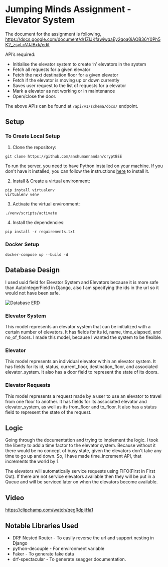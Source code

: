 # Jumping Minds Assignment - Elevator System
The document for the assignment is following, https://docs.google.com/document/d/1ZlJKfawiwqaEy2qoa0iAOB36Y0Ph5K2_zsvLcVJJBxk/edit

API’s required:
- Initialise the elevator system to create ‘n’ elevators in the system
- Fetch all requests for a given elevator
- Fetch the next destination floor for a given elevator
- Fetch if the elevator is moving up or down currently
- Saves user request to the list of requests for a elevator
- Mark a elevator as not working or in maintenance 
- Open/close the door.

The above APIs can be found at `/api/v1/schema/docs/` endpoint.

## Setup
### To Create Local Setup
1. Clone the repository:

```CMD
git clone https://github.com/anshumannandan/cryptBEE
```
To run the server, you need to have Python installed on your machine. If you don't have it installed, you can follow the instructions [here](https://www.geeksforgeeks.org/download-and-install-python-3-latest-version/) to install it.

2. Install & Create a virtual environment:

```CMD
pip install virtualenv
virtualenv venv
```

3. Activate the virtual environment:
```CMD
./venv/scripts/activate
```

4. Install the dependencies: 

```CMD
pip install -r requirements.txt
```

### Docker Setup

```CMD
docker-compose up --build -d
```

## Database Design

I used uuid field for Elevator System and Elevators because it is more safe than AutoIntegerField in Django, also I am specifying the ids in the url so it would not have been safe.


![Database ERD](https://i.imgur.com/Ju75xxE.png)


### Elevator System
This model represents an elevator system that can be initialized with a certain number of elevators. It has fields for its id, name, time_elapsed, and no_of_floors.
I made this model, because I wanted the system to be flexible.

### Elevator
This model represents an individual elevator within an elevator system. It has fields for its id, status, current_floor, destination_floor, and associated elevator_system. It also has a door field to represent the state of its doors.

### Elevator Requests
This model represents a request made by a user to use an elevator to travel from one floor to another. It has fields for its associated elevator and elevator_system, as well as its from_floor and to_floor. It also has a status field to represent the state of the request.

## Logic

Going through the documentation and trying to implement the logic. I took the liberty to add a time factor to the elevator system. Because without it there would be no concept of busy state, given the elevators don't take any time to go up and down. So, I have made time_increment API, that increments the world by 1.

The elevators will automatically service requests using FIFO(First in First Out). If there are not service elevators available then they will be put in a Queue and will be serviced later on when the elevators become available.

## Video

https://clipchamp.com/watch/qegRdpjiHa1

## Notable Libraries Used

- DRF Nested Router - To easily reverse the url and support nesting in Django
- python-decouple - For environment variable
- Faker - To generate fake data
- drf-spectacular - To generate seagger documentation.

